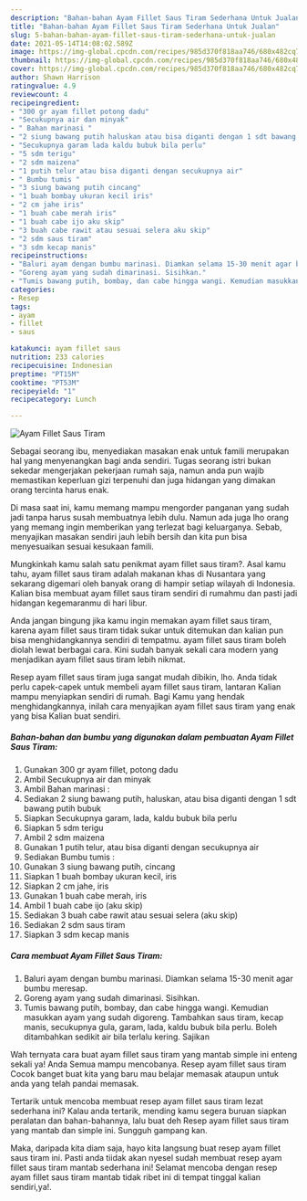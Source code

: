 ```yaml
---
description: "Bahan-bahan Ayam Fillet Saus Tiram Sederhana Untuk Jualan"
title: "Bahan-bahan Ayam Fillet Saus Tiram Sederhana Untuk Jualan"
slug: 5-bahan-bahan-ayam-fillet-saus-tiram-sederhana-untuk-jualan
date: 2021-05-14T14:08:02.589Z
image: https://img-global.cpcdn.com/recipes/985d370f818aa746/680x482cq70/ayam-fillet-saus-tiram-foto-resep-utama.jpg
thumbnail: https://img-global.cpcdn.com/recipes/985d370f818aa746/680x482cq70/ayam-fillet-saus-tiram-foto-resep-utama.jpg
cover: https://img-global.cpcdn.com/recipes/985d370f818aa746/680x482cq70/ayam-fillet-saus-tiram-foto-resep-utama.jpg
author: Shawn Harrison
ratingvalue: 4.9
reviewcount: 4
recipeingredient:
- "300 gr ayam fillet potong dadu"
- "Secukupnya air dan minyak"
- " Bahan marinasi "
- "2 siung bawang putih haluskan atau bisa diganti dengan 1 sdt bawang putih bubuk"
- "Secukupnya garam lada kaldu bubuk bila perlu"
- "5 sdm terigu"
- "2 sdm maizena"
- "1 putih telur atau bisa diganti dengan secukupnya air"
- " Bumbu tumis "
- "3 siung bawang putih cincang"
- "1 buah bombay ukuran kecil iris"
- "2 cm jahe iris"
- "1 buah cabe merah iris"
- "1 buah cabe ijo aku skip"
- "3 buah cabe rawit atau sesuai selera aku skip"
- "2 sdm saus tiram"
- "3 sdm kecap manis"
recipeinstructions:
- "Baluri ayam dengan bumbu marinasi. Diamkan selama 15-30 menit agar bumbu meresap."
- "Goreng ayam yang sudah dimarinasi. Sisihkan."
- "Tumis bawang putih, bombay, dan cabe hingga wangi. Kemudian masukkan ayam yang sudah digoreng. Tambahkan saus tiram, kecap manis, secukupnya gula, garam, lada, kaldu bubuk bila perlu. Boleh ditambahkan sedikit air bila terlalu kering. Sajikan"
categories:
- Resep
tags:
- ayam
- fillet
- saus

katakunci: ayam fillet saus 
nutrition: 233 calories
recipecuisine: Indonesian
preptime: "PT15M"
cooktime: "PT53M"
recipeyield: "1"
recipecategory: Lunch

---
```



![Ayam Fillet Saus Tiram](https://img-global.cpcdn.com/recipes/985d370f818aa746/680x482cq70/ayam-fillet-saus-tiram-foto-resep-utama.jpg)

Sebagai seorang ibu, menyediakan masakan enak untuk famili merupakan hal yang menyenangkan bagi anda sendiri. Tugas seorang istri bukan sekedar mengerjakan pekerjaan rumah saja, namun anda pun wajib memastikan keperluan gizi terpenuhi dan juga hidangan yang dimakan orang tercinta harus enak.

Di masa  saat ini, kamu memang mampu mengorder panganan yang sudah jadi tanpa harus susah membuatnya lebih dulu. Namun ada juga lho orang yang memang ingin memberikan yang terlezat bagi keluarganya. Sebab, menyajikan masakan sendiri jauh lebih bersih dan kita pun bisa menyesuaikan sesuai kesukaan famili. 



Mungkinkah kamu salah satu penikmat ayam fillet saus tiram?. Asal kamu tahu, ayam fillet saus tiram adalah makanan khas di Nusantara yang sekarang digemari oleh banyak orang di hampir setiap wilayah di Indonesia. Kalian bisa membuat ayam fillet saus tiram sendiri di rumahmu dan pasti jadi hidangan kegemaranmu di hari libur.

Anda jangan bingung jika kamu ingin memakan ayam fillet saus tiram, karena ayam fillet saus tiram tidak sukar untuk ditemukan dan kalian pun bisa menghidangkannya sendiri di tempatmu. ayam fillet saus tiram boleh diolah lewat berbagai cara. Kini sudah banyak sekali cara modern yang menjadikan ayam fillet saus tiram lebih nikmat.

Resep ayam fillet saus tiram juga sangat mudah dibikin, lho. Anda tidak perlu capek-capek untuk membeli ayam fillet saus tiram, lantaran Kalian mampu menyiapkan sendiri di rumah. Bagi Kamu yang hendak menghidangkannya, inilah cara menyajikan ayam fillet saus tiram yang enak yang bisa Kalian buat sendiri.

<!--inarticleads1-->

##### Bahan-bahan dan bumbu yang digunakan dalam pembuatan Ayam Fillet Saus Tiram:

1. Gunakan 300 gr ayam fillet, potong dadu
1. Ambil Secukupnya air dan minyak
1. Ambil  Bahan marinasi :
1. Sediakan 2 siung bawang putih, haluskan, atau bisa diganti dengan 1 sdt bawang putih bubuk
1. Siapkan Secukupnya garam, lada, kaldu bubuk bila perlu
1. Siapkan 5 sdm terigu
1. Ambil 2 sdm maizena
1. Gunakan 1 putih telur, atau bisa diganti dengan secukupnya air
1. Sediakan  Bumbu tumis :
1. Gunakan 3 siung bawang putih, cincang
1. Siapkan 1 buah bombay ukuran kecil, iris
1. Siapkan 2 cm jahe, iris
1. Gunakan 1 buah cabe merah, iris
1. Ambil 1 buah cabe ijo (aku skip)
1. Sediakan 3 buah cabe rawit atau sesuai selera (aku skip)
1. Sediakan 2 sdm saus tiram
1. Siapkan 3 sdm kecap manis




<!--inarticleads2-->

##### Cara membuat Ayam Fillet Saus Tiram:

1. Baluri ayam dengan bumbu marinasi. Diamkan selama 15-30 menit agar bumbu meresap.
1. Goreng ayam yang sudah dimarinasi. Sisihkan.
1. Tumis bawang putih, bombay, dan cabe hingga wangi. Kemudian masukkan ayam yang sudah digoreng. Tambahkan saus tiram, kecap manis, secukupnya gula, garam, lada, kaldu bubuk bila perlu. Boleh ditambahkan sedikit air bila terlalu kering. Sajikan




Wah ternyata cara buat ayam fillet saus tiram yang mantab simple ini enteng sekali ya! Anda Semua mampu mencobanya. Resep ayam fillet saus tiram Cocok banget buat kita yang baru mau belajar memasak ataupun untuk anda yang telah pandai memasak.

Tertarik untuk mencoba membuat resep ayam fillet saus tiram lezat sederhana ini? Kalau anda tertarik, mending kamu segera buruan siapkan peralatan dan bahan-bahannya, lalu buat deh Resep ayam fillet saus tiram yang mantab dan simple ini. Sungguh gampang kan. 

Maka, daripada kita diam saja, hayo kita langsung buat resep ayam fillet saus tiram ini. Pasti anda tiidak akan nyesel sudah membuat resep ayam fillet saus tiram mantab sederhana ini! Selamat mencoba dengan resep ayam fillet saus tiram mantab tidak ribet ini di tempat tinggal kalian sendiri,ya!.

